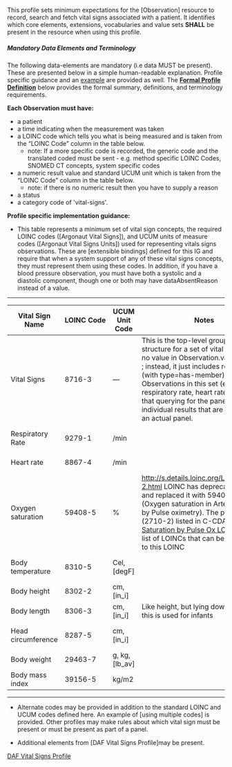 This profile sets minimum expectations for the [Observation] resource to record, search and fetch vital signs associated with a patient. It identifies which core elements, extensions, vocabularies and value sets **SHALL** be present in the resource when using this profile.


##### Mandatory Data Elements and Terminology


The following data-elements are mandatory (i.e data MUST be present). These are presented below in a simple human-readable explanation.  Profile specific guidance and an [example](#example) are provided as well.  The [**Formal Profile Definition**](#profile) below provides the  formal summary, definitions, and  terminology requirements.  

**Each Observation must have:**

-   a patient
-   a time indicating when the measurement was taken
-   a LOINC code which tells you what is being measured and is taken from the “LOINC Code” column in the table below.
    -   note: If a more specific code is recorded, the generic code and the translated coded must be sent - e.g. method specific LOINC Codes, SNOMED CT concepts, system specific codes
-   a numeric result value and standard UCUM unit which is taken from the “LOINC Code” column in the table below.
    -   note: if there is no numeric result then you have to supply a reason
-   a status
-   a category code of 'vital-signs'. 

**Profile specific implementation guidance:**

* This table represents a minimum set of vital sign concepts, the required LOINC codes ([Argonaut Vital Signs]), and UCUM units of measure codes ([Argonaut Vital Signs Units]) used for representing vitals signs observations. These are [extensible bindings] defined for this IG and require that when a system support of any of these vital signs concepts, they must represent them using these codes. In addition, if you have a blood pressure observation, you must have both a systolic and a diastolic component, though one or both may have dataAbsentReason instead of a value.

---

Vital Sign Name | LOINC&nbsp;Code | UCUM Unit Code  | Notes  | Examples
--- | --- | --- | --- | ---
Vital Signs | 8716-3 | — | This is the top-level grouping structure for a set of vital signs.  It has no value in Observation.valueQuantity ; instead, it just includes related links (with type=has-member) to the Observations in this set (e.g. respiratory rate, heart rate, BP).  Note that querying for the panel may miss individual results that are not part of an actual panel. |[Vital Signs Panel Example](todo.html)
Respiratory Rate | 9279-1 |/min | |[Vital Signs Respiratory Rate Example](todo.html)
Heart rate | 8867-4 | /min | |[Vital Signs Heart Rate Example](todo.html)
Oxygen saturation | 59408-5  | % | http://s.details.loinc.org/LOINC/2710-2.html LOINC has deprecated 2710-2 and replaced it with 59408-5 (Oxygen saturation in Arterial blood by Pulse oximetry).  The previous term (2710-2) listed in C-CDA. See [O2 Saturation by Pulse Ox LOINCS](todo.html)  for a list of LOINCs that can be translations to this LOINC|[Vital Signs Oxygen Saturation Example](todo.html)
Body temperature | 8310-5 | Cel, [degF] | |[Vital Signs Body Temperature Example](todo.html)
Body height | 8302-2 | cm, [in_i] | |[Vital Signs Body height Example](todo.html)
Body length | 8306-3 | cm, [in_i] | Like height, but lying down, typically this is used for infants |[Vital Signs Body Length Example](todo.html)
Head circumference | 8287-5 | cm, [in_i]||[Vital Signs Head Cirmcumference Example](todo.html)
Body weight | 29463-7 | g, kg,[lb_av]||[Vital Signs Body Weight Example](todo.html)
Body mass index | 39156-5 | kg/m2 ||[Vital  Body Mass Example](todo.html)

---

* Alternate codes may be provided in addition to the standard LOINC and UCUM codes defined here. An example of [using multiple codes] is provided. Other profiles may make rules about which vital sign must be present or must be present as part of a panel.

* Additional elements from [DAF Vital Signs Profile]may be present.

[Observaton]: http://hl7-fhir.github.io/observation.html
 [DAF Vital Signs Profile](observation-daf-vitalsigns.html)

